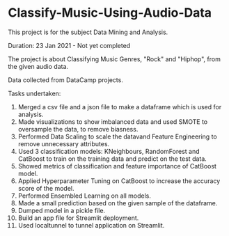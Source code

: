 # Classify-Music-Using-Audio-Data

This project is for the subject Data Mining and Analysis.

Duration: 23 Jan 2021 - Not yet completed

The project is about Classifying Music Genres, "Rock" and "Hiphop", from the given audio data. 

Data collected from DataCamp projects.

Tasks undertaken:
1. Merged a csv file and a json file to make a dataframe which is used for analysis.
2. Made visualizations to show imbalanced data and used SMOTE to oversample the data, to remove biasness.
3. Performed Data Scaling to scale the datavand Feature Engineering to remove unnecessary attributes.
4. Used 3 classification models: KNeighbours, RandomForest and CatBoost to train on the training data and predict on the test data.
5. Showed metrics of classification and feature importance of CatBoost model.
6. Applied Hyperparameter Tuning on CatBoost to increase the accuracy score of the model.
7. Performed Ensembled Learning on all models.
8. Made a small prediction based on the given sample of the dataframe.
9. Dumped model in a pickle file.
10. Build an app file for Streamlit deployment.
11. Used localtunnel to tunnel application on Streamlit.
